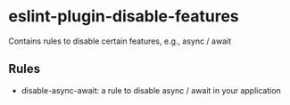 # eslint-plugin-disable-features

Contains rules to disable certain features, e.g., async / await

## Rules

* disable-async-await: a rule to disable async / await in your application
